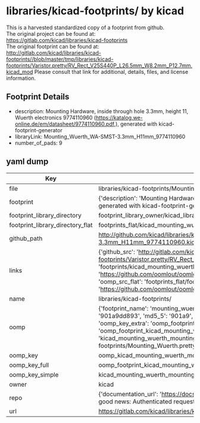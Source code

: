 # libraries/kicad-footprints/ by kicad  
This is a harvested standardized copy of a footprint from github.  
The original project can be found at:  
https://gitlab.com/kicad/libraries/kicad-footprints  
The original footprint can be found at:
http://gitlab.com/kicad/libraries/kicad-footprints//blob/master/tmp/libraries/kicad-footprints/Varistor.pretty/RV_Rect_V25S440P_L26.5mm_W8.2mm_P12.7mm.kicad_mod
Please consult that link for additional, details, files, and license information.  
## Footprint Details
* description: Mounting Hardware, inside through hole 3.3mm, height 11, Wuerth electronics 9774110960 (https://katalog.we-online.de/em/datasheet/9774110960.pdf,), generated with kicad-footprint-generator  
* libraryLink: Mounting_Wuerth_WA-SMST-3.3mm_H11mm_9774110960  
* number_of_pads: 9  
## yaml dump  
| Key | Value |  
| --- | --- |  
| file | libraries/kicad-footprints/Mounting_Wuerth.pretty/Mounting_Wuerth_WA-SMST-3.3mm_H11mm_9774110960.kicad_mod |  
| footprint | {'description': 'Mounting Hardware, inside through hole 3.3mm, height 11, Wuerth electronics 9774110960 (https://katalog.we-online.de/em/datasheet/9774110960.pdf,), generated with kicad-footprint-generator', 'libraryLink': 'Mounting_Wuerth_WA-SMST-3.3mm_H11mm_9774110960', 'number_of_pads': 9} |  
| footprint_library_directory | footprint_library_owner/kicad_libraries/kicad-footprints/ |  
| footprint_library_directory_flat | footprints_flat/kicad_mounting_wuerth_mounting_wuerth_wa_smst_3_3mm_h11mm_9774110960/working |  
| github_path | http://github.com/kicad/libraries/kicad-footprints//blob/master/tmp/libraries/kicad-footprints/Mounting_Wuerth.pretty/Mounting_Wuerth_WA-SMST-3.3mm_H11mm_9774110960.kicad_mod |  
| links | {'github_src': 'http://gitlab.com/kicad/libraries/kicad-footprints//blob/master/tmp/libraries/kicad-footprints/Varistor.pretty/RV_Rect_V25S440P_L26.5mm_W8.2mm_P12.7mm.kicad_mod', 'github_src_repo': 'https://gitlab.com/kicad/libraries/kicad-footprints', 'oomp_bot': 'footprints/kicad_mounting_wuerth_mounting_wuerth_wa_smst_3_3mm_h11mm_9774110960/working', 'oomp_bot_github': 'https://github.com/oomlout/oomlout_oomp_footprint_bot/tree/main/footprints/kicad_mounting_wuerth_mounting_wuerth_wa_smst_3_3mm_h11mm_9774110960/working', 'oomp_src_flat': 'footprints_flat/footprints_flat/kicad_mounting_wuerth_mounting_wuerth_wa_smst_3_3mm_h11mm_9774110960/working', 'oomp_src_flat_github': 'https://github.com/oomlout/oomlout_oomp_footprint_src/tree/main/footprints_flat/kicad_mounting_wuerth_mounting_wuerth_wa_smst_3_3mm_h11mm_9774110960/working'} |  
| name | libraries/kicad-footprints/ |  
| oomp | {'footprint_name': 'mounting_wuerth_wa_smst_3_3mm_h11mm_9774110960', 'library_name': 'mounting_wuerth', 'md5': '901a9dd893d2e692dedcebaffc1b0fd7', 'md5_10': '901a9dd893', 'md5_5': '901a9', 'md5_6': '901a9d', 'oomp_key': 'oomp_kicad_mounting_wuerth_mounting_wuerth_wa_smst_3_3mm_h11mm_9774110960', 'oomp_key_extra': 'oomp_footprint_kicad_mounting_wuerth_mounting_wuerth_wa_smst_3_3mm_h11mm_9774110960', 'oomp_key_full': 'oomp_footprint_kicad_mounting_wuerth_mounting_wuerth_wa_smst_3_3mm_h11mm_9774110960_901a9d', 'oomp_key_simple': 'kicad_mounting_wuerth_mounting_wuerth_wa_smst_3_3mm_h11mm_9774110960', 'original_filename': 'libraries/kicad-footprints/Mounting_Wuerth.pretty/Mounting_Wuerth_WA-SMST-3.3mm_H11mm_9774110960.kicad_mod', 'owner_name': 'kicad'} |  
| oomp_key | oomp_kicad_mounting_wuerth_mounting_wuerth_wa_smst_3_3mm_h11mm_9774110960 |  
| oomp_key_full | oomp_footprint_kicad_mounting_wuerth_mounting_wuerth_wa_smst_3_3mm_h11mm_9774110960 |  
| oomp_key_simple | kicad_mounting_wuerth_mounting_wuerth_wa_smst_3_3mm_h11mm_9774110960 |  
| owner | kicad |  
| repo | {'documentation_url': 'https://docs.github.com/rest/overview/resources-in-the-rest-api#rate-limiting', 'message': "API rate limit exceeded for 84.66.173.59. (But here's the good news: Authenticated requests get a higher rate limit. Check out the documentation for more details.)"} |  
| url | https://gitlab.com/kicad/libraries/kicad-footprints |  

